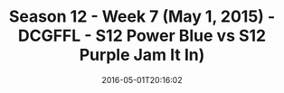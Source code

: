 ---
title: Season 12 - Week 7 (May 1, 2015) - DCGFFL - S12 Power Blue vs S12 Purple Jam
  It In)
teams-score:
- team: _teams/s12-power-blue.md
  score:
- team: _teams/s12-purple.md
  score: 38
mvp: Preston Bencivenga (P. Blue), AJ Reust (Purple)
game-ball: Sam Smallwood (P. Blue), Mike Hess (Purple)
season: 12
week: 7
date: '2016-05-01T20:16:02'
pageid: season-12-week-7-may-1-2015-4189-vs-4174
---